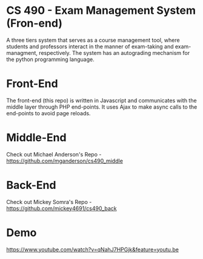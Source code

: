 # CS 490 - Exam Management System (Fron-end)

A three tiers system that serves as a course management tool, where students and professors interact in the manner of exam-taking and exam-managment, respectively. The system has an autograding mechanism for the python programming language. 

# Front-End

The front-end (this repo) is written in Javascript and communicates with the middle layer through PHP end-points. It uses Ajax to make async calls to the end-points to avoid page reloads. 

# Middle-End

Check out Michael Anderson's Repo - https://github.com/mganderson/cs490_middle

# Back-End

Check out Mickey Somra's Repo - https://github.com/mickey4691/cs490_back

# Demo

https://www.youtube.com/watch?v=qNahJ7HPGjk&feature=youtu.be

